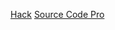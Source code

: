 [Hack](https://sourcefoundry.org/hack/)
[Source Code Pro](https://github.com/adobe-fonts/source-code-pro)